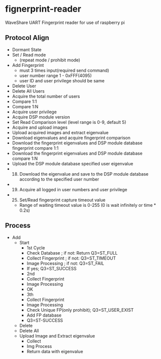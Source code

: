 # fignerprint-reader
WaveShare UART Fingerprint reader for use of raspberry pi

## Protocol Align

* Dormant State
* Set / Read mode 
	* (repeat mode / prohibit mode)
* Add Fingerprint 
	* must 3 times input(required send command)
	* user number range 1 - 0xFFF(4095)
	* user ID and user privilege should be same
* Delete User
* Delete All Users
* Acquire the total number of users
* Compare 1:1
* Compare 1:N
* Acquire user privilege
* Acquire DSP module version
* Set Read Comparison level (level range is 0-9, default 5)
* Acquire and upload images
* Upload acquired images and extract eigenvalue
* Download eigenvalues and acquire fingerprint comparison
* Download the fingerprint eigenvalues and DSP module database fingerprint compare 1:1
* Download the fingerprint eigenvalues and DSP module database compare 1:N
* Upload the DSP module database specified user eigenvalue
* 18) Download the eigenvalue and save to the DSP module database according to the specified user number
* 19) Acquire all logged in user numbers and user privilege
* 25) Set/Read fingerprint capture timeout value 
	* Range of waiting timeout value is 0-255 (0 is wait infinitely or time * 0.2s)

## Process

* Add
	* Start
		* 1st Cycle
		* Check Database ; if not: Return Q3=ST_FULL
		* Collect Fingerprint ; if not: Q3=ST_TIMEOUT
		* Image Processing ; if not: Q3=ST_FAIL
		* If yes; Q3=ST_SUCCESS
		* 2nd
		* Collect Fingerprint
		* Image Processing
		* OK
		* 3th
		* Collect Fingerprint
		* Image Processing
		* Check Unique FP(only prohibit); Q3=ST_USER_EXIST
		* Add FP database
		* Q3=ST-SUCCESS
	* Delete
	* Delete All
	* Upload Image and Extract eigenvalue
		* Collect
		* Img Process
		* Return data with eigenvalue
